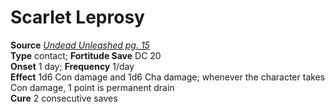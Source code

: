 # Scarlet Leprosy

**Source** [_Undead Unleashed pg. 15_](http://paizo.com/products/btpy991t?Pathfinder-Campaign-Setting-Undead-Unleashed)  
**Type** contact; **Fortitude Save** DC 20  
**Onset** 1 day; **Frequency** 1/day  
**Effect** 1d6 Con damage and 1d6 Cha damage; whenever the character takes Con damage, 1 point is permanent drain  
**Cure** 2 consecutive saves